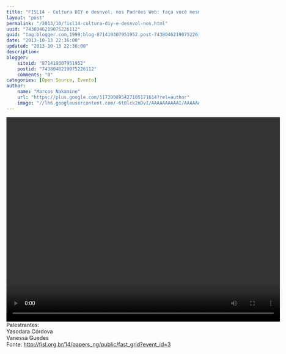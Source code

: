 ```yaml
---
title: "FISL14 - Cultura DIY e desnvol. nos Padrões Web: faça você mesmo a sua web das coisas"
layout: "post"
permalink: "/2013/10/fisl14-cultura-diy-e-desnvol-nos.html"
uuid: "7438046219075226112"
guid: "tag:blogger.com,1999:blog-871419307951952.post-7438046219075226112"
date: "2013-10-13 22:36:00"
updated: "2013-10-13 22:36:00"
description: 
blogger:
    siteid: "871419307951952"
    postid: "7438046219075226112"
    comments: "0"
categories: [Open Source, Evento]
author: 
    name: "Marcos Nakamine"
    url: "https://plus.google.com/117200895427105171614?rel=author"
    image: "//lh6.googleusercontent.com/-6t0lck2nDvI/AAAAAAAAAAI/AAAAAAAAOBw/_9ON3AiIr48/s32-c/photo.jpg"
---
```


<div class="css-full-post-content js-full-post-content">
<video controls="" height="535" width="716"><source src="http://hemingway.softwarelivre.org/fisl14/high/41e/sala41e-high-201307051914.ogg"></source>Your browser does not support the video tag.</video>Palestrantes:<br>Yasodara Córdova<br>Vanessa Guedes<br>Fonte: <a href="http://fisl.org.br/14/papers_ng/public/fast_grid?event_id=3">http://fisl.org.br/14/papers_ng/public/fast_grid?event_id=3</a>
</div>
